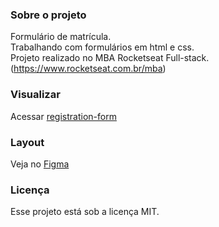 ### Sobre o projeto

Formulário de matrícula.   
Trabalhando com formulários em html e css.  
Projeto realizado no MBA Rocketseat Full-stack. (https://www.rocketseat.com.br/mba)  

### Visualizar 

Acessar [registration-form](https://leodolago.github.io/registration-form/)

### Layout

Veja no [Figma](https://www.figma.com/community/file/1365016793556649696)

### Licença

Esse projeto está sob a licença MIT.